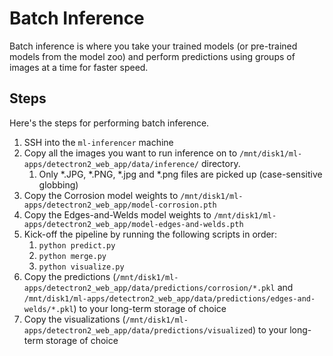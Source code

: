 # Batch Inference

Batch inference is where you take your trained models (or pre-trained models from the model zoo) and perform predictions using groups of images at a time for faster speed.

## Steps

Here's the steps for performing batch inference.

1. SSH into the `ml-inferencer` machine
1. Copy all the images you want to run inference on to `/mnt/disk1/ml-apps/detectron2_web_app/data/inference/` directory.
    1. Only *.JPG, *.PNG, *.jpg and *.png files are picked up (case-sensitive globbing)
1. Copy the Corrosion model weights to `/mnt/disk1/ml-apps/detectron2_web_app/model-corrosion.pth`
1. Copy the Edges-and-Welds model weights to `/mnt/disk1/ml-apps/detectron2_web_app/model-edges-and-welds.pth`
1. Kick-off the pipeline by running the following scripts in order:
    1. `python predict.py`
    1. `python merge.py`
    1. `python visualize.py`
1. Copy the predictions (`/mnt/disk1/ml-apps/detectron2_web_app/data/predictions/corrosion/*.pkl` and `/mnt/disk1/ml-apps/detectron2_web_app/data/predictions/edges-and-welds/*.pkl`) to your long-term storage of choice
1. Copy the visualizations (`/mnt/disk1/ml-apps/detectron2_web_app/data/predictions/visualized`) to your long-term storage of choice
